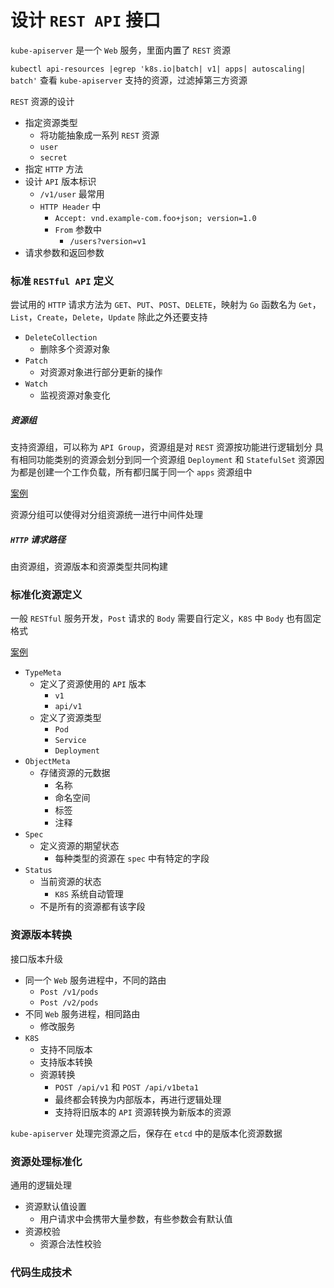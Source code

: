 # 设计 `REST API` 接口

`kube-apiserver` 是一个 `Web` 服务，里面内置了 `REST` 资源

`kubectl api-resources |egrep 'k8s.io|batch| v1| apps| autoscaling| batch'` 查看 `kube-apiserver` 支持的资源，过滤掉第三方资源

`REST` 资源的设计

- 指定资源类型
    - 将功能抽象成一系列 `REST` 资源
    - `user`
    - `secret`
- 指定 `HTTP` 方法
- 设计 `API` 版本标识
    - `/v1/user` 最常用
    - `HTTP Header` 中
        - `Accept: vnd.example-com.foo+json; version=1.0`
        - `From` 参数中
            - `/users?version=v1`
- 请求参数和返回参数

### 标准 `RESTful API` 定义

尝试用的 `HTTP` 请求方法为 `GET`、`PUT`、`POST`、`DELETE`，映射为 `Go` 函数名为 `Get`，`List`，`Create`，`Delete`，`Update`
除此之外还要支持

- `DeleteCollection`
    - 删除多个资源对象
- `Patch`
    - 对资源对象进行部分更新的操作
- `Watch`
    - 监视资源对象变化

##### 资源组

支持资源组，可以称为 `API Group`，资源组是对 `REST` 资源按功能进行逻辑划分
具有相同功能类别的资源会划分到同一个资源组
`Deployment` 和 `StatefulSet` 资源因为都是创建一个工作负载，所有都归属于同一个 `apps` 资源组中

[案例](../../../demo/kube-apiserver/resource-group/main.go)

资源分组可以使得对分组资源统一进行中间件处理

##### `HTTP` 请求路径

由资源组，资源版本和资源类型共同构建

### 标准化资源定义

一般 `RESTful` 服务开发，`Post` 请求的 `Body` 需要自行定义，`K8S` 中 `Body` 也有固定格式

[案例](../../../demo/kube-apiserver/types.go)

- `TypeMeta`
    - 定义了资源使用的 `API` 版本
        - `v1`
        - `api/v1`
    - 定义了资源类型
        - `Pod`
        - `Service`
        - `Deployment`
- `ObjectMeta`
    - 存储资源的元数据
        - 名称
        - 命名空间
        - 标签
        - 注释
- `Spec`
    - 定义资源的期望状态
        - 每种类型的资源在 `spec` 中有特定的字段
- `Status`
    - 当前资源的状态
        - `K8S` 系统自动管理
    - 不是所有的资源都有该字段

### 资源版本转换

接口版本升级

- 同一个 `Web` 服务进程中，不同的路由
    - `Post /v1/pods`
    - `Post /v2/pods`
- 不同 `Web` 服务进程，相同路由
    - 修改服务
- `K8S`
    - 支持不同版本
    - 支持版本转换
    - 资源转换
        - `POST /api/v1` 和 `POST /api/v1beta1`
        - 最终都会转换为内部版本，再进行逻辑处理
        - 支持将旧版本的 `API` 资源转换为新版本的资源

`kube-apiserver` 处理完资源之后，保存在 `etcd` 中的是版本化资源数据

### 资源处理标准化

通用的逻辑处理

- 资源默认值设置
    - 用户请求中会携带大量参数，有些参数会有默认值
- 资源校验
    - 资源合法性校验

### 代码生成技术
